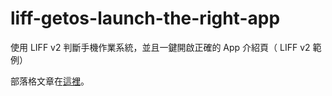 # liff-getos-launch-the-right-app
使用 LIFF v2 判斷手機作業系統，並且一鍵開啟正確的 App 介紹頁（ LIFF v2 範例）

部落格文章在[這裡](https://chibupapa.com/2020/03/11/liff-getos-launch-the-right-app/)。
